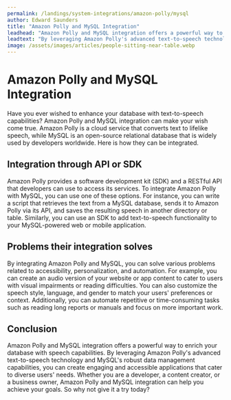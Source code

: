 ```yaml
---
permalink: /landings/system-integrations/amazon-polly/mysql
author: Edward Saunders
title: "Amazon Polly and MySQL Integration"
leadhead: "Amazon Polly and MySQL integration offers a powerful way to enrich your database with speech capabilities"
leadtext: "By leveraging Amazon Polly's advanced text-to-speech technology and MySQL's robust data management capabilities, you can create engaging and accessible applications that cater to diverse users' needs. Whether you are a developer, a content creator, or a business owner, Amazon Polly and MySQL integration can help you achieve your goals. So why not give it a try today?"
image: /assets/images/articles/people-sitting-near-table.webp
---
```

<div class="arttext">    <h1>Amazon Polly and MySQL Integration</h1>
    <p>
      Have you ever wished to enhance your database with text-to-speech capabilities? Amazon Polly and MySQL integration can make your wish come true. Amazon Polly is a cloud service that converts text to lifelike speech, while MySQL is an open-source relational database that is widely used by developers worldwide. Here is how they can be integrated.
    </p>
    <h2>Integration through API or SDK</h2>
    <p>
      Amazon Polly provides a software development kit (SDK) and a RESTful API that developers can use to access its services. To integrate Amazon Polly with MySQL, you can use one of these options. For instance, you can write a script that retrieves the text from a MySQL database, sends it to Amazon Polly via its API, and saves the resulting speech in another directory or table. Similarly, you can use an SDK to add text-to-speech functionality to your MySQL-powered web or mobile application.
    </p>
    <h2>Problems their integration solves</h2>
    <p>
      By integrating Amazon Polly and MySQL, you can solve various problems related to accessibility, personalization, and automation. For example, you can create an audio version of your website or app content to cater to users with visual impairments or reading difficulties. You can also customize the speech style, language, and gender to match your users' preferences or context. Additionally, you can automate repetitive or time-consuming tasks such as reading long reports or manuals and focus on more important work.
    </p>
    <h2>Conclusion</h2>
    <p>
      Amazon Polly and MySQL integration offers a powerful way to enrich your database with speech capabilities. By leveraging Amazon Polly's advanced text-to-speech technology and MySQL's robust data management capabilities, you can create engaging and accessible applications that cater to diverse users' needs. Whether you are a developer, a content creator, or a business owner, Amazon Polly and MySQL integration can help you achieve your goals. So why not give it a try today?
    </p>
</div>